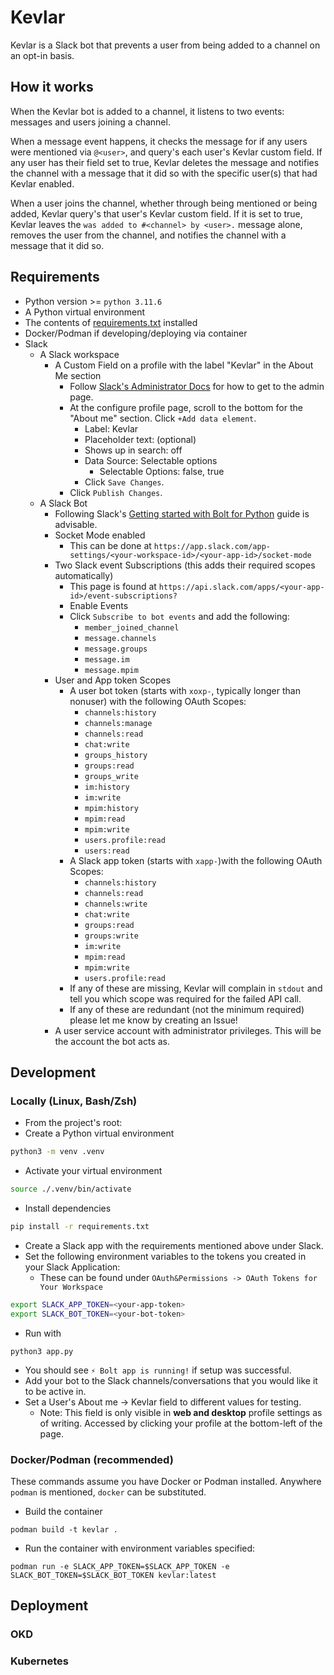 # Kevlar
Kevlar is a Slack bot that prevents a user from being added to a channel on an opt-in basis.


## How it works
When the Kevlar bot is added to a channel, it listens to two events: messages and users joining a channel.  

When a message event happens, it checks the message for if any users were mentioned via `@<user>`, and query's each user's Kevlar custom field. If any user has their field set to true, Kevlar deletes the message and notifies the channel with a message that it did so with the specific user(s) that had Kevlar enabled.  

When a user joins the channel, whether through being mentioned or being added, Kevlar query's that user's Kevlar custom field. If it is set to true, Kevlar leaves the `was added to #<channel> by <user>.` message alone, removes the user from the channel, and notifies the channel with a message that it did so.


## Requirements
- Python version >= `python 3.11.6`
- A Python virtual environment
- The contents of [requirements.txt](requirements.txt) installed
- Docker/Podman if developing/deploying via container
- Slack
    - A Slack workspace
        - A Custom Field on a profile with the label "Kevlar" in the About Me section 
            - Follow [Slack's Administrator Docs](https://slack.com/help/articles/212281478-Customize-member-profiles) for how to get to the admin page.
            - At the configure profile page, scroll to the bottom for the "About me" section. Click `+Add data element`.
                - Label: Kevlar
                - Placeholder text: (optional)
                - Shows up in search: off
                - Data Source: Selectable options
                    - Selectable Options: false, true
                - Click `Save Changes`.
            - Click `Publish Changes`.
    - A Slack Bot
        - Following Slack's [Getting started with Bolt for Python](https://slack.dev/bolt-python/tutorial/getting-started) guide is advisable.
        - Socket Mode enabled
            - This can be done at `https://app.slack.com/app-settings/<your-workspace-id>/<your-app-id>/socket-mode`
        - Two Slack event Subscriptions (this adds their required scopes automatically)
            - This page is found at `https://api.slack.com/apps/<your-app-id>/event-subscriptions?`
            - Enable Events
            - Click `Subscribe to bot events` and add the following:
                - `member_joined_channel`
                - `message.channels`
                - `message.groups`
                - `message.im`
                - `message.mpim`
        - User and App token Scopes
            - A user bot token (starts with `xoxp-`, typically longer than nonuser) with the following OAuth Scopes:
                - `channels:history`
                - `channels:manage`
                - `channels:read`
                - `chat:write`
                - `groups_history`
                - `groups:read`
                - `groups_write`
                - `im:history`
                - `im:write`
                - `mpim:history`
                - `mpim:read`
                - `mpim:write`
                - `users.profile:read`
                - `users:read`
            - A Slack app token (starts with `xapp-`)with the following OAuth Scopes:
                - `channels:history`
                - `channels:read`
                - `channels:write`
                - `chat:write`
                - `groups:read`
                - `groups:write`
                - `im:write`
                - `mpim:read`
                - `mpim:write`
                - `users.profile:read`
            - If any of these are missing, Kevlar will complain in `stdout` and tell you which scope was required for the failed API call.
            - If any of these are redundant (not the minimum required) please let me know by creating an Issue!
        - A user service account with administrator privileges. This will be the account the bot acts as.


## Development
### Locally (Linux, Bash/Zsh)
- From the project's root:
- Create a Python virtual environment
```bash
python3 -m venv .venv
```
- Activate your virtual environment
```bash
source ./.venv/bin/activate
```
- Install dependencies
```bash
pip install -r requirements.txt
```
- Create a Slack app with the requirements mentioned above under Slack.
- Set the following environment variables to the tokens you created in your Slack Application:
    - These can be found under `OAuth&Permissions -> OAuth Tokens for Your Workspace`
```bash
export SLACK_APP_TOKEN=<your-app-token>
export SLACK_BOT_TOKEN=<your-bot-token>
```
- Run with
```
python3 app.py
```
- You should see `⚡️ Bolt app is running!` if setup was successful.
- Add your bot to the Slack channels/conversations that you would like it to be active in.
- Set a User's About me -> Kevlar field to different values for testing.
    - Note: This field is only visible in **web and desktop** profile settings as of writing. Accessed by clicking your profile at the bottom-left of the page.

### Docker/Podman (recommended)
These commands assume you have Docker or Podman installed. Anywhere `podman` is mentioned, `docker` can be substituted.  
- Build the container
```
podman build -t kevlar .
```
- Run the container with environment variables specified:
```
podman run -e SLACK_APP_TOKEN=$SLACK_APP_TOKEN -e SLACK_BOT_TOKEN=$SLACK_BOT_TOKEN kevlar:latest
```


## Deployment
### OKD
### Kubernetes
